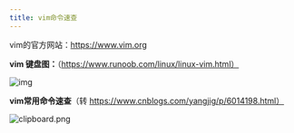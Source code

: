 ```yaml
---
title: vim命令速查
---
```


vim的官方网站：https://www.vim.org



**vim 键盘图：**（https://www.runoob.com/linux/linux-vim.html）

![img](https://leo-1258140835.cos.ap-guangzhou.myqcloud.com/blogimages/vi-vim-cheat-sheet-sch.gif)



**vim常用命令速查**（转 https://www.cnblogs.com/yangjig/p/6014198.html）

![clipboard.png](https://leo-1258140835.cos.ap-guangzhou.myqcloud.com/blogimages/1603200500995-f19b0181-ec35-499c-a464-26f92e3242a4.png)

